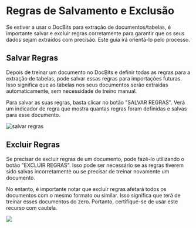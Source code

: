 # Regras de Salvamento e Exclusão

Se estiver a usar o DocBits para extração de documentos/tabelas, é importante salvar e excluir regras corretamente para garantir que os seus dados sejam extraídos com precisão. Este guia irá orientá-lo pelo processo.

## Salvar Regras

Depois de treinar um documento no DocBits e definir todas as regras para a extração de tabelas, pode salvar essas regras para importações futuras. Isso significa que as tabelas nos seus documentos serão extraídas automaticamente, sem necessidade de treino manual.

Para salvar as suas regras, basta clicar no botão "SALVAR REGRAS". Verá um indicador de regra que mostra quantas regras foram definidas e salvas para esse documento.

![salvar regras](https://lh7-us.googleusercontent.com/zVn\_mYiL7PwiILj2gJ4sxaPKpEUNOfKwryiZJ2Umk2SpvGHZ8OVUznBReJHqCM7UstWTt6nq0azJrtPDK\_2q4jVUZgsE7bf6toT9kl57wByn4EG3JqafBfZt5G54OZ8okUfpLUH1tvHb0mZIC119I4k)

## Excluir Regras

Se precisar de excluir regras de um documento, pode fazê-lo utilizando o botão "EXCLUIR REGRAS". Isso pode ser necessário se as regras tiverem sido salvas incorretamente ou se precisar de treinar novamente um documento.

No entanto, é importante notar que excluir regras afetará todos os documentos com o mesmo formato ou similar. Isso significa que terá de treinar esses documentos do zero. Portanto, certifique-se de usar este recurso com cautela.

![](https://lh7-us.googleusercontent.com/KyfMBBv2ghBgSmqTZ4zMVsHKaoAVwcha8XRhUPNPrVMNwsmHXCDMDSsmkJYE2EYWynD1SzMcf57dmqvGIC4u3UpQohRxZW3A2RNICsNyI6Du0-jd3ZibupkTwRnYoD\_XUAbfypZ5iQj-9Z0XN\_SreUs)
